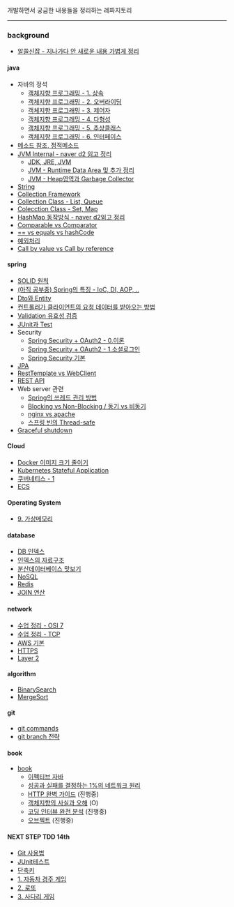 개발하면서 궁금한 내용들을 정리하는 레파지토리

---

### background

- [알쓸신잡 - 지나가다 안 새로운 내용 가볍게 정리](./background/알쓸신잡.md)

#### java
- 자바의 정석
    - [객체지향 프로그래밍 - 1. 상속](./background/java/객체지향%20프로그래밍%20-%201.%20상속.md)
    - [객체지향 프로그래밍 - 2. 오버라이딩](./background/java/객체지향%20프로그래밍%20-%202.%20오버라이딩.md)
    - [객체지향 프로그래밍 - 3. 제어자](./background/java/객체지향%20프로그래밍%20-%203.%20제어자.md)
    - [객체지향 프로그래밍 - 4. 다형성](./background/java/객체지향%20프로그래밍%20-%204.%20다형성.md)
    - [객체지향 프로그래밍 - 5. 추상클래스](./background/java/객체지향%20프로그래밍%20-%205.%20추상클래스.md)
    - [객체지향 프로그래밍 - 6. 인터페이스](./background/java/객체지향%20프로그래밍%20-%206.%20인터페이스.md)
- [메소드 참조, 정적메소드](./background/java/정적메소드.md)
- [JVM Internal - naver d2 읽고 정리](./background/java/JVM%20-%20%5Bnaver%20d2%5D%20Jvm%20Internal%20정리.md)
    - [JDK, JRE, JVM](./background/java/JDK,%20JRE,%20JVM.md)
    - [JVM - Runtime Data Area 및 추가 정리](./background/java/JVM%20-%20Runtime%20Data%20Area%20및%20추가%20정리.md) 
    - [JVM - Heap영역과 Garbage Collector](./background/java/JVM%20-%20Heap영역과%20Garbage%20Collector.md)
- [String](./background/java/String.md)
- [Collection Framework](./background/java/Collection%20Framework.md)
- [Collection Class - List, Queue](./background/java/Collection%20Class%20-%20List,%20Queue.md)
- [Colecction Class - Set, Map](./background/java/Collection%20Class%20-%20Set,%20Map.md)
- [HashMap 동작방식 - naver d2읽고 정리](./background/java/%5Bnaver%20d2%5D%20HashMap%20동작방식.md)
- [Comparable vs Comparator](./background/java/Comparable%20vs%20Comparator.md)
- [== vs equals vs hashCode](./background/java/==%20vs%20equals%20vs%20hashCode.md)
- [예외처리](./background/java/예외처리.md)
- [Call by value vs Call by reference](./background/java/Call%20by%20value%20vs%20Call%20by%20reference.md)

#### spring
- [SOLID 원칙](./background/spring/SOLID%20원칙.md)
- [(아직 공부중) Spring의 특징 - IoC, DI, AOP, .. ](./background/spring/Spring의%20특징.md)  
- [Dto와 Entity](./background/spring/Dto와Entity.md)
- [컨트롤러가 클라이언트의 요청 데이터를 받아오는 방법](./background/spring/Controller가%20클라이언트의%20요청데이터를%20받아오는%20방법.md)
- [Validation 유효성 검증](./background/spring/Validation.md)
- [JUnit과 Test](./background/spring/JUnit과%20Test.md)
- Security
  - [Spring Security + OAuth2 - 0.이론](./background/spring/Spring%20Security%20+%20OAuth2%20-%200.%20이론.md)
  - [Spring Security + OAuth2 - 1.소셜로그인](./background/spring/Spring%20Security%20+%20OAuth2%20-%201.%20소셜로그인%20.md)
  - [Spring Security 기본](./background/spring/Spring%20Security%20기본%20.md)
- [JPA](./background/spring/JPA.md)
- [RestTemplate vs WebClient](./background/spring/RestTemplate%20vs%20WebClient.md)
- [REST API](./background/spring/REST%20API.md)
- Web server 관련
  - [Spring의 쓰레드 관리 방법](./background/spring/쓰레드%20관리%20방법.md)
  - [Blocking vs Non-Blocking / 동기 vs 비동기](./background/spring/Blocking%20vs%20Non-Blocking.md)
  - [nginx vs apache](./background/spring/nginx%20vs%20apache.md)
  - [스프링 빈의 Thread-safe](./background/spring/스프링%20빈의%20Thread-safe.md)
- [Graceful shutdown](./background/spring/graceful%20shutdown.md)

#### Cloud
- [Docker 이미지 크기 줄이기](./background/cloud/Docker%20이미지%20크기%20줄이기.md)
- [Kubernetes Stateful Application](./background/cloud/kubernetes%20Stateful%20Application.md)
- [쿠버네티스 - 1](./background/cloud/쿠버네티스%20-%201.md)
- [ECS](./background/cloud/ECS.md)

#### Operating System
- [9. 가상메모리](./background/os/9.%20가상메모리.md)

#### database
- [DB 인덱스](./background/database/인덱스.md)
- [인덱스의 자료구조](./background/database/인덱스의%20자료구조.md)
- [분산데이터베이스 맛보기](./background/database/분산데이터베이스.md)
- [NoSQL](./background/database/NoSQL.md)
- [Redis](./background/database/Redis.md)
- [JOIN 연산](./background/database/JOIN.md)

#### network
- [수업 정리 - OSI 7](./background/network/수업%20정리.md)
- [수업 정리 - TCP](./background/network/수업%20정리%20-%20TCP.md)
- [AWS 기본](./background/network/AWS%20기본.md)
- [HTTPS](./background/network/HTTPS.md)
- [Layer 2](./background/network/Layer%202.md)

#### algorithm

- [BinarySearch](./background/algorithm/BinarySearch.md)
- [MergeSort](./background/algorithm/MergeSort.md)

#### git
- [git commands](./background/git/git%20commands.md)
- [git branch 전략](./background/git/git%20branch%20전략.md)

#### book 
- [book](./background/book)
  - [이펙티브 자바](./background/book/이펙티브자바)
  - [성공과 실패를 결정하는 1%의 네트워크 원리](./background/book/성공과%20실패를%20결정하는%201%25의%20네트워크%20원리)
  - [HTTP 완벽 가이드](./background/book/HTTP완벽가이드) (진행중)
  - [객체지향의 사실과 오해](./background/book/객체지향의%20사실과%20오해) (O)
  - [코딩 인터뷰 완전 분석](./study-log/src/main/java/com/dev/studylog/codinginterview) (진행중)
  - [오브젝트](./study-log/src/main/java/com/dev/studylog/object) (진행중)

#### NEXT STEP TDD 14th
- [Git 사용법](./background/nextstep/-1.%20Git%20사용법.md)
- [JUnit테스트](./background/nextstep/-2.%20JUnit%20테스트.md)
- [단축키](./background/nextstep/-3.%20단축키.md)
- [1. 자동차 경주 게임](./background/nextstep/1-0.%20자동차%20경주%20게임.md)
- [2. 로또](./background/nextstep/2-0.%20로또.md)
- [3. 사다리 게임](./background/nextstep/3-0.%20사다리게임.md)